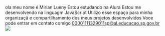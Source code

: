 ola meu nome é Mirian Lueny
Estou estudando na Alura
Estou me desenvolvendo na linguagm JavaScript
Utilizo esse espaço para minha organizaçã e compartilhamento dos meus projetos desenvolvidos
Voce pode entrar em contato comigo 00001111329011sp@al.educacao.sp.gov.br
![](link)
